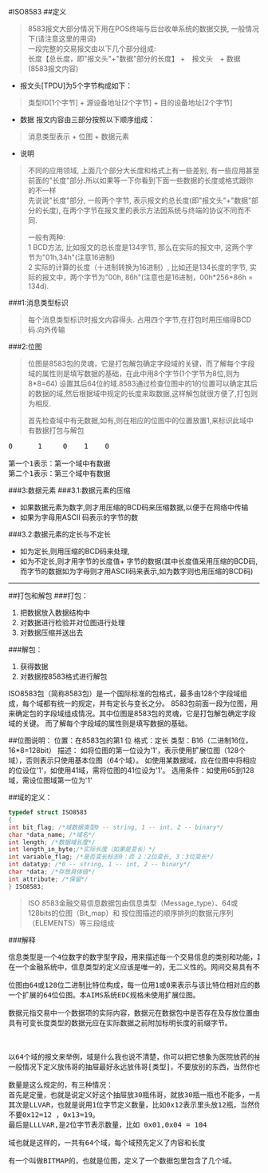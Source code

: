 #ISO8583
##定义
> 8583报文大部分情况下用在POS终端与后台收单系统的数据交换, 一般情况下(请注意这里的用词)  
> 一段完整的交易报文由以下几个部分组成:  
> 长度【总长度，即"报文头"+"数据"部分的长度】  +　报文头　+  数据(8583报文内容)


- 报文头[TPDU]为5个字节构成如下：  

> 类型ID[1个字节] + 源设备地址[2个字节] + 目的设备地址[2个字节]


- 数据 报文内容由三部分按照以下顺序组成：
> 消息类型表示 +  位图 + 数据元素


- 说明  
> 不同的应用领域, 上面几个部分大长度和格式上有一些差别, 有一些应用甚至前面的"长度"部分.所以如果等一下你看到下面一些数据的长度或格式跟你的不一样  
> 先说说"长度"部分, 一般两个字节, 表示报文的总长度(即"报文头"+"数据"部分的长度), 在两个字节在报文里的表示方法因系统与终端的协议不同而不同.   
> 
> 一般有两种:  
> 1 BCD方法, 比如报文的总长度是134字节, 那么在实际的报文中, 这两个字节为"01h,34h"(注意16进制)  
> 2 实际的计算的长度（十进制转换为16进制）, 比如还是134长度的字节, 实际的报文中，两个字节为"00h, 86h"(注意也是16进制，00h*256+86h = 134d).

###1:消息类型标识
> 每个消息类型标识时报文内容得头.
> 占用四个字节,在打包时用压缩得BCD码.向外传输


###2:位图
> 位图是8583包的灵魂，它是打包解包确定字段域的关键，而了解每个字段域的属性则是填写数据的基础，在此中用8个字节(1个字节为8位,则为8*8=64)
> 设置其后64位的域.8583通过检查位图中的1的位置可以确定其后的数据的域,然后根据域中规定的长度来取数据,这样解包就很方便了,打包则为相反.
> 
> 首先检查域中有无数据,如有,则在相应的位图中的位置放置1,来标识此域中有数据打包与解包


<pre>
0      1     0    1    0

第一个1表示：第一个域中有数据
第二个1表示：第三个域中有数据
</pre>



###3:数据元素
###3.1:数据元素的压缩
-   如果数据元素为数字,则才用压缩的BCD码来压缩数据,以便于在网络中传输
-   如果为字母用ASCII 码表示的字节的数

###3.2:数据元素的定长与不定长
-   如为定长,则用压缩的BCD码来处理,
-   如为不定长,则才用字节的长度值+ 字节的数据(其中长度值采用压缩的BCD码,而字节的数据如为字母则才用ASCII码来表示,如为数字则也用压缩的BCD码)


------------------------------------------------------------------------------------
##打包和解包
###打包：
1. 把数据放入数据结构中
1. 对数据进行检验并对位图进行处理
1. 对数据压缩并送出去

###解包：
1. 获得数据
1. 对数据按8583格式进行解包


ISO8583包（简称8583包）是一个国际标准的包格式，最多由128个字段域组成，每个域都有统一的规定，并有定长与变长之分。
8583包前面一段为位图，用来确定包的字段域组成情况。其中位图是8583包的灵魂，它是打包解包确定字段域的关键。
 而了解每个字段域的属性则是填写数据的基础。
 
##位图说明：
位置：在8583包的第1 位
格式：定长 
类型：B16（二进制16位，16*8=128bit） 
描述： 
如将位图的第一位设为'1'，表示使用扩展位图（128个域），否则表示只使用基本位图（64个域）。 
如使用某数据域，应在位图中将相应的位设位'1'，如使用41域，需将位图的41位设为'1'。 
选用条件：如使用65到128域，需设位图域第一位为'1' 

##域的定义： 
```c++
typedef struct ISO8583 
{ 
int bit_flag; /*域数据类型0 -- string, 1 -- int, 2 -- binary*/ 
char *data_name; /*域名*/ 
int length; /*数据域长度*/ 
int length_in_byte;/*实际长度（如果是变长）*/ 
int variable_flag; /*是否变长标志0：否 2：2位变长, 3：3位变长*/ 
int datatyp; /*0 -- string, 1 -- int, 2 -- binary*/ 
char *data; /*存放具体值*/ 
int attribute; /*保留*/ 
} ISO8583;
```

> ISO 8583金融交易信息数据包由信息类型（Message_type）、64或128bits的位图（Bit_map）和
> 按位图描述的顺序排列的数据元序列（ELEMENTS）等三段组成
 
###解释
<pre>
信息类型是一个4位数字的数字型字段，用来描述每一个交易信息的类别和功能，其中前两位数字标明信息类别，如授权信息、金融交易信息、管理信息，等等。
在一个金融系统中，信息类型的定义应该是唯一的，无二义性的。网间交易具有不同的信息类型定义时, 应在交换报文的发送前和接收后完成类型转换处理。 

位图由64或128位二进制比特位构成，每一位用1或0来表示与该比特位相对应的数据元存在或不存在。位图的第一位为1时，表示64位的位图后紧接着
一个扩展的64位位图。本AIMS系统EDC规格未使用扩展位图。 

数据元指交易中一个数据项的实际内容，数据元在数据包中是否存在及存放位置由位图中的相应比特位确定。一些数据元有固定的长度，一些数据元为变长。
具有可变长度类型的数据元应在实际数据之前附加标明长度的前缀字节。



以64个域的报文来举例，域是什么我也说不清楚，你可以把它想象为医院放药的抽屉，一个抽屉预先定义好要放什么东西，比如伟哥，或者感冒冲剂，
一般情况下定义放伟哥的抽屉最好永远放伟哥[类型]，不要放别的东西，当然你也可以放板蓝根，但这样的话容易出错，也不太规范。

数量是这么规定的，有三种情况：
首先是定量，也就是说定义好这个抽屉放30瓶伟哥，就放30瓶一瓶也不能多，一瓶也不能少。
其次是LLVAR，也就是说用1位字节定义数量，比如0x12表示里头放12瓶，当然你也可以理解为16+2=18瓶。但要是0x12表示12，那0x13就等于13，
不要0x12=12 ，0x13=19。
最后是LLLVAR,是2位字节表示数量，比如 0x01,0x04 = 104

域也就是这样的，一共有64个域，每个域预先定义了内容和长度

有一个叫做BITMAP的，也就是位图，定义了一个数据包里包含了几个域。
</pre>